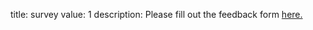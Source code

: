 title: survey
value: 1
description: Please fill out the feedback form [here.](https://docs.google.com/forms/d/e/1FAIpQLSfbLMp9uX9Z-UJhejhp6ZLn65hEHqwq-Qezuq1TUgsAjxNwHQ/viewform?usp=sf_link)